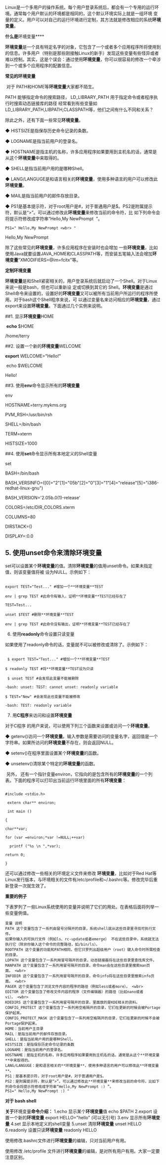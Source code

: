 Linux是一个多用户的操作系统。每个用户登录系统后，都会有一个专用的运行环境。通常每个用户默认的环境都是相同的，这个默认环境实际上就是一组环境 变量的定义。用户可以对自己的运行环境进行定制，其方法就是修改相应的系统**环境变量**。

**什么是**环境变量****

**环境变量**是一个具有特定名字的对象，它包含了一个或者多个应用程序所将使用到的信息。许多用户（特别是那些刚接触Linux的新手）发现这些变量有些怪异或者难以控制。其实，这是个误会：通过使用**环境变量**，你可以很容易的修改一个牵涉到一个或多个应用程序的配置信息。



**常见的环境变量**

 对于 PATH和HOME等**环境变量**大家都不陌生。

PATH 能够指定命令的搜索路径，
LD_LIBRARY_PATH 用于指定命令或者程序执行时搜索动态链接库的路径
经常看到有些变量如 LD_LIBRARY_PATH,LIBPATH,CLASSPATH等，他们之间有什么不同和关系？

除此之外，还有下面一些常见**环境变量**。

◆ HISTSIZE是指保存历史命令记录的条数。

◆ LOGNAME是指当前用户的登录名。

◆ HOSTNAME是指主机的名称，许多应用程序如果要用到主机名的话，通常是从这个**环境变量**中来取得的。

◆ SHELL是指当前用户用的是哪种Shell。

◆ LANG/LANGUGE是和语言相关的**环境变量**，使用多种语言的用户可以修改此**环境变量**。

◆ MAIL是指当前用户的邮件存放目录。

◆ PS1是基本提示符，对于root用户是#，对于普通用户是$。PS2是附属提示符，默认是“>”。可以通过修改此**环境变量**来修改当前的命令符，比 如下列命令会将提示符修改成字符串“Hello,My NewPrompt  ”。

`PS1=" Hello,My NewPrompt <wbr> "`

Hello,My NewPrompt



除了这些常见的**环境变量**，许多应用程序在安装时也会增加 一些**环境变量**，比如使用Java就要设置JAVA_HOME和CLASSPATH等，而安装五笔输入法会增加**环境变量**"XMODIFIERS=@im=fcitx"等。


**定制环境变量**

**环境变量**是和Shell紧密相关的，用户登录系统后就启动了一个Shell。对于Linux来说一般是bash，但也可以重新设 定或切换到其它的 Shell。**环境变量**是通过Shell命令来设置的，设置好的**环境变量**又可以被所有当前用户所运行的程序所使用。对于bash这个Shell程序来说，可 以通过变量名来访问相应的**环境变量**，通过export来设置**环境变量**。下面通过几个实例来说明。

##1. 显示**环境变量**HOME

 **echo** $HOME

/home/terry

##2. 设置一个新的**环境变量**WELCOME

**export** WELCOME="Hello!"

 echo $WELCOME

Hello!

##3. 使用**env**命令显示所有的**环境变量**

env

HOSTNAME=terry.mykms.org

PVM_RSH=/usr/bin/rsh

SHELL=/bin/bash

TERM=xterm

HISTSIZE=1000


##4. 使用**set**命令显示所有本地定义的Shell变量

set

BASH=/bin/bash

BASH_VERSINFO=([0]="2"[1]="05b"[2]="0"[3]="1"[4]="release"[5]="i386-redhat-linux-gnu")

BASH_VERSION='2.05b.0(1)-release'

COLORS=/etc/DIR_COLORS.xterm

COLUMNS=80

DIRSTACK=()

DISPLAY=:0.0


## 5. 使用**unset**命令来清除**环境变量**

set可以设置某个**环境变量**的值。清除**环境变量**的值用unset命令。如果未指定值，则该变量值将被 设为NULL。示例如下：
```

export TEST="Test..." #增加一个**环境变量**TEST

env | grep TEST #此命令有输入，证明**环境变量**TEST已经存在了

TEST=Test...

unset $TEST #删除**环境变量**TEST

env | grep TEST #此命令没有输出，证明**环境变量**TEST已经存在了
```

6. 使用**readonly**命令设置只读变量

如果使用了readonly命令的话，变量就不可以被修改或清除了。示例如下：
```

 $ export TEST="Test..." #增加一个**环境变量**TEST

$ readonly TEST #将**环境变量**TEST设为只读

 $ unset TEST #会发现此变量不能被删除

-bash: unset: TEST: cannot unset: readonly variable

$ TEST="New" #会发现此也变量不能被修改

-bash: TEST: readonly variable
```

7. 用**C程序**来访问和设置**环境变量**

对于C程序 的用户来说，可以使用下列三个函数来设置或访问一个**环境变量**。

◆ getenv()访问一个**环境变量**。输入参数是需要访问的变量名字，返回值是一个字符串。如果所访问的**环境变量**不存在，则会返回NULL。

◆ setenv()在程序里面设置某个**环境变量**的函数。

◆ unsetenv()清除某个特定的**环境变量**的函数。

 另外， 还有一个指针变量environ，它指向的是包含所有的**环境变量**的一个列表。下面的程序可以打印出当前运行环境里面的所有**环境变量**：
```

#include <stdio.h>

 extern char** environ;

 int main ()

{

char**var;

for (var =environ;*var !=NULL;++var)

  printf ("%s \n ",*var);

return 0;

}
```

还可以通过修改一些相关的环境定义文件来修改 **环境变量**，比如对于Red Hat等Linux发行版本，与环境相关的文件有/etc/profile和~/.bashrc等。修改完毕后重新登录一次就生效了。



**重要的例子**

下表罗列了一些Linux系统使用的变量并说明了它们的用处。在表格后面将列举一些变量例值。

```
变量 说明
PATH 这个变量包含了一系列由冒号分隔开的目录，系统shell就从这些目录里寻找可执行文件。
如果你输入的可执行文件（例如ls、rc-update或者emerge） 不在这些目录中，系统就无法执行它（除非你输入这个命令的完整路径，如/bin/ls）。
ROOTPATH 这个变量的功能和PATH相同，但它只罗列出超级用户（root）键入命令时所需检查的目录。
LDPATH 这个变量包含了一系列用冒号隔开的目录，动态链接器将在这些目录里查找库文件。
MANPATH 这个变量包含了一系列用冒号隔开的目录，命令man会在这些目录里搜索man页面。 <wbr>
INFODIR 这个变量包含了一系列用冒号隔开的目录，命令info将在这些目录里搜索info页面。 <wbr>
PAGER 这个变量包含了浏览文件内容的程序的路径（例如less或者more）。 <wbr>
EDITOR 这个变量包含了修改文件内容的程序（文件编辑器）的路径（比如nano或者vi）。 <wbr>
KDEDIRS 这个变量包含了一系列用冒号隔开的目录，里面放的是KDE相关的资料。
CONFIG_PROTECT 这个变量包含了一系列用空格隔开的目录，它们在更新的时候会被Portage保护起来。
CONFIG_PROTECT_MASK 这个变量包含了一系列用空格隔开的目录，它们在更新的时候不会被Portage保护起来。
HOME：当前用户主目录
MAIL：是指当前用户的邮件存放目录。
SHELL：是指当前用户用的是哪种Shell。
HISTSIZE：是指保存历史命令记录的条数
LOGNAME：是指当前用户的登录名。
HOSTNAME：是指主机的名称，许多应用程序如果要用到主机名的话，通常是从这个**环境变量**中来取得的。
LANG/LANGUGE：是和语言相关的**环境变量**，使用多种语言的用户可以修改此**环境变量**。
PS1：是基本提示符，对于root用户是#，对于普通用户是$。
PS2：是附属提示符，默认是“>”。可以通过修改此**环境变量**来修改当前的命令符，比如下列命令会将提示符修改成字符串“Hello,My NewPrompt :) ”。
PS1=" Hello,My NewPrompt :) "
```

**对于 bash shell**

**关于**环境变量**命令介绍：** 1.echo 显示某个**环境变量**值 echo $PATH
2.export 设置一个新的**环境变量** export HELLO="hello" (可以无引号)
3.env 显示所有**环境变量**
4.set 显示本地定义的shell变量
5.unset 清除**环境变量** unset HELLO
6.readonly 设置只读**环境变量** readonly HELLO



使用修改.bashrc文件进行**环境变量**的编辑，只对当前用户有用。

使用修改 /etc/profile 文件进行**环境变量**的编辑，是对所有用户有用。大家一定要注意区别。

